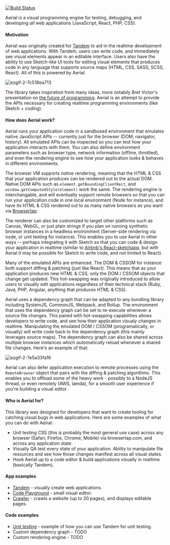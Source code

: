 [![Build Status](https://secure.travis-ci.org/crcn/aerial.png)](https://secure.travis-ci.org/crcn/aerial)

Aerial is a visual programming engine for testing, debugging, and developing _all_ web applications (JavaScript, React, PHP, CSS). 

#### Motivation

Aerial was originally created for [Tandem](http://tandemcode.com) to aid in the realtime development of web applications. With Tandem, users can write code, and immediately see visual elements appear in an editable interface. Users also have the ability to use Sketch-like UI tools for editing visual elements that produces code in any language that supports source maps (HTML, CSS, SASS, SCSS, React). All of this is powered by Aerial. 

![ezgif-2-7c518ea713](https://user-images.githubusercontent.com/757408/26987589-215d52ca-4d1a-11e7-828e-6db361086a83.gif)


The library takes inspiration from many ideas, more notabily Bret Victor's presentation on [the future of programming](https://vimeo.com/36579366). Aerial is an attempt to provide
the APIs necessary for creating realtime programming environments (like Sketch + coding). 

#### How does Aerial work?

Aerial runs your application code in a sandboxed environment that emulates native JavaScript APIs -- currently just for the browser (DOM, navigator, history). All emulated APIs can be inspected so you can test how your application interacts with them. You can also define environment parameters such as browser type, network information (offline, throttled), and even the rendering engine to see how your application looks & behaves in different environments. 

The browser VM supports _native_ rendering, meaning that the HTML & CSS that your application produces can be rendered out to the actual DOM. Native DOM APIs such as `element.getBoundingClientRect`, and `window.getComputedStyle(element)` work the same. The rendering engine is interchangable, and will eventually support _remote_ browsers so that you can run your application code in one local environment (Node for instance), and have its HTML & CSS rendered out to as many native browsers as you want via [Browsertap](browsertap.com).

<!-- example here -->

The renderer can also be customized to target other platforms such as Canvas, WebGL, or just plain strings if you plan on running synthetic browser instances in a headless environment (Server-side rendering via node, or unit testing for instance). This enables you to use Aerial in other ways -- perhaps integrating it with Sketch so that you can code & design your application in realtime (similar to [Airbnb's React-sketchapp](https://github.com/airbnb/react-sketchapp), but with Aerial it may be possible for Sketch to write code, and not limited to React). 

Many of the emulated APIs are enhanced. The DOM & CSSOM for instance both support diffing & patching (just like React). This means that as your application produces new HTML & CSS, only the DOM / CSSOM objects that change get updated. This hot-swapping was originally introduced to allow users to visually edit applications regardless of their technical stack (Ruby, Java, PHP, Angular, anything that produces HTML & CSS).

Aerial uses a dependency graph that can be adapted to any bundling library including SystemJS, CommonJS, Webpack, and Rollup. The environment that uses the dependency graph can be set to re-execute whenever a source file changes. This paired with hot-swapping capabilities allows developers to write code, and see how their application visualy changes in realtime. Manipulating the emulated DOM / CSSOM (programatically, or visually) will write code back to the dependency graph (this mainly leverages source maps). The dependency graph can also be shared across _multiple_ browser instances which _automatically_ reload whenever a shared file changes. Here's an example of that:

![ezgif-2-7e5a33fa16](https://user-images.githubusercontent.com/757408/27011517-0c27d188-4e8b-11e7-8bf1-811b07bce87d.gif)

Aerial can also defer application execution to remote processes using the `RemoteBrowser` object that pairs with the diffing & patching algorithms. This enables you to offload some of the heavy work - possibly to a NodeJS thread, or even remotely (AWS, lamda), for a smooth user experience if you're building a visual editor. 

#### Who is Aerial for?

<!-- There were a few guiding principles when developing Aerial out:

- 
- Cross-browser, and platform testing (mobile, tablet, desktop), should 
-->

This library was designed for developers that want to create tooling for catching visual bugs in web applications. Here are some examples of what you can do with Aeiral:

- Unit testing CSS (this is probably the most general use case) across any browser (Safari, Firefox, Chrome, Mobile) via browsertap.com, and across any application state. 
- Visually QA test every state of your application. Ability to manipulate file resources and see how those changes manifest across all visual states.
- Hook Aerial up to a code editor & build applications visually in realtime (basically Tandem).

#### App examples

- [Tandem](http://tandemcode.com) - visually create web applications. 
- [Code Playground](./examples/tandem-playground) - small visual editor. 
- [Crawler](./examples/tandem-crawler) - crawls a website (up to 20 pages), and displays editable pages. 

#### Code examples

- [Unit testing](./examples/unit-testing) - example of how you can use Tandem for unit testing.
- Custom dependency graph - TODO
- Custom rendering engine - TODO